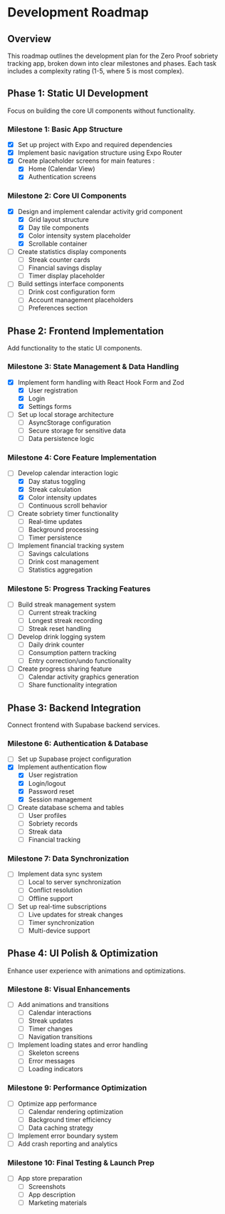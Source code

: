 # Development Roadmap

## Overview
This roadmap outlines the development plan for the Zero Proof sobriety tracking app, broken down into clear milestones and phases. Each task includes a complexity rating (1-5, where 5 is most complex).

## Phase 1: Static UI Development
Focus on building the core UI components without functionality.

### Milestone 1: Basic App Structure
- [x] Set up project with Expo and required dependencies 
- [x] Implement basic navigation structure using Expo Router 
- [x] Create placeholder screens for main features :
  - [x] Home (Calendar View)
  - [x] Authentication screens

### Milestone 2: Core UI Components
- [x] Design and implement calendar activity grid component 
  - [x] Grid layout structure
  - [x] Day tile components
  - [x] Color intensity system placeholder
  - [x] Scrollable container
- [ ] Create statistics display components 
  - [ ] Streak counter cards
  - [ ] Financial savings display
  - [ ] Timer display placeholder
- [ ] Build settings interface components 
  - [ ] Drink cost configuration form
  - [ ] Account management placeholders
  - [ ] Preferences section

## Phase 2: Frontend Implementation
Add functionality to the static UI components.

### Milestone 3: State Management & Data Handling
- [x] Implement form handling with React Hook Form and Zod 
  - [x] User registration
  - [x] Login
  - [x] Settings forms
- [ ] Set up local storage architecture 
  - [ ] AsyncStorage configuration
  - [ ] Secure storage for sensitive data
  - [ ] Data persistence logic

### Milestone 4: Core Feature Implementation
- [ ] Develop calendar interaction logic 
  - [x] Day status toggling
  - [x] Streak calculation
  - [x] Color intensity updates
  - [ ] Continuous scroll behavior
- [ ] Create sobriety timer functionality 
  - [ ] Real-time updates
  - [ ] Background processing
  - [ ] Timer persistence
- [ ] Implement financial tracking system 
  - [ ] Savings calculations
  - [ ] Drink cost management
  - [ ] Statistics aggregation

### Milestone 5: Progress Tracking Features
- [ ] Build streak management system 
  - [ ] Current streak tracking
  - [ ] Longest streak recording
  - [ ] Streak reset handling
- [ ] Develop drink logging system 
  - [ ] Daily drink counter
  - [ ] Consumption pattern tracking
  - [ ] Entry correction/undo functionality
- [ ] Create progress sharing feature 
  - [ ] Calendar activity graphics generation
  - [ ] Share functionality integration

## Phase 3: Backend Integration
Connect frontend with Supabase backend services.

### Milestone 6: Authentication & Database
- [ ] Set up Supabase project configuration 
- [x] Implement authentication flow 
  - [x] User registration
  - [x] Login/logout
  - [x] Password reset
  - [x] Session management
- [ ] Create database schema and tables 
  - [ ] User profiles
  - [ ] Sobriety records
  - [ ] Streak data
  - [ ] Financial tracking

### Milestone 7: Data Synchronization
- [ ] Implement data sync system 
  - [ ] Local to server synchronization
  - [ ] Conflict resolution
  - [ ] Offline support
- [ ] Set up real-time subscriptions 
  - [ ] Live updates for streak changes
  - [ ] Timer synchronization
  - [ ] Multi-device support

## Phase 4: UI Polish & Optimization
Enhance user experience with animations and optimizations.

### Milestone 8: Visual Enhancements
- [ ] Add animations and transitions 
  - [ ] Calendar interactions
  - [ ] Streak updates
  - [ ] Timer changes
  - [ ] Navigation transitions
- [ ] Implement loading states and error handling 
  - [ ] Skeleton screens
  - [ ] Error messages
  - [ ] Loading indicators

### Milestone 9: Performance Optimization
- [ ] Optimize app performance 
  - [ ] Calendar rendering optimization
  - [ ] Background timer efficiency
  - [ ] Data caching strategy
- [ ] Implement error boundary system 
- [ ] Add crash reporting and analytics 

### Milestone 10: Final Testing & Launch Prep
- [ ] App store preparation 
  - [ ] Screenshots
  - [ ] App description
  - [ ] Marketing materials
